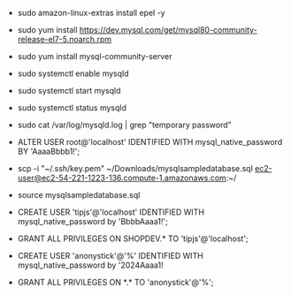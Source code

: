 -   sudo amazon-linux-extras install epel -y
-   sudo yum install https://dev.mysql.com/get/mysql80-community-release-el7-5.noarch.rpm
-   sudo yum install mysql-community-server
-   sudo systemctl enable mysqld
-   sudo systemctl start mysqld
-   sudo systemctl status mysqld

-   sudo cat /var/log/mysqld.log | grep "temporary password"
-   ALTER USER root@'localhost' IDENTIFIED WITH mysql_native_password BY 'AaaaBbbb1!';

-   scp -i "~/.ssh/key.pem" ~/Downloads/mysqlsampledatabase.sql ec2-user@ec2-54-221-1223-136.compute-1.amazonaws.com:~/
-   source mysqlsampledatabase.sql

-   CREATE USER 'tipjs'@'localhost' IDENTIFIED WITH mysql_native_password by 'BbbbAaaa1!';
-   GRANT ALL PRIVILEGES ON SHOPDEV.\* TO 'tipjs'@'localhost';
-   CREATE USER 'anonystick'@'%' IDENTIFIED WITH mysql_native_password by '2024Aaaa1!
-   GRANT ALL PRIVILEGES ON \*.\* TO 'anonystick'@'%';
